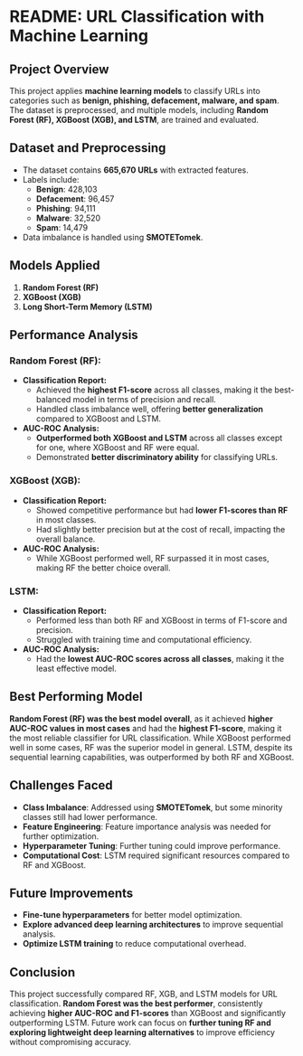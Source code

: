 # README: URL Classification with Machine Learning

## Project Overview
This project applies **machine learning models** to classify URLs into categories such as **benign, phishing, defacement, malware, and spam**. The dataset is preprocessed, and multiple models, including **Random Forest (RF), XGBoost (XGB), and LSTM**, are trained and evaluated.

## Dataset and Preprocessing
- The dataset contains **665,670 URLs** with extracted features.
- Labels include:
  - **Benign**: 428,103
  - **Defacement**: 96,457
  - **Phishing**: 94,111
  - **Malware**: 32,520
  - **Spam**: 14,479
- Data imbalance is handled using **SMOTETomek**.

## Models Applied
1. **Random Forest (RF)**
2. **XGBoost (XGB)**
3. **Long Short-Term Memory (LSTM)**

## Performance Analysis
### Random Forest (RF):
- **Classification Report:**
  - Achieved the **highest F1-score** across all classes, making it the best-balanced model in terms of precision and recall.
  - Handled class imbalance well, offering **better generalization** compared to XGBoost and LSTM.
- **AUC-ROC Analysis:**
  - **Outperformed both XGBoost and LSTM** across all classes except for one, where XGBoost and RF were equal.
  - Demonstrated **better discriminatory ability** for classifying URLs.

### XGBoost (XGB):
- **Classification Report:**
  - Showed competitive performance but had **lower F1-scores than RF** in most classes.
  - Had slightly better precision but at the cost of recall, impacting the overall balance.
- **AUC-ROC Analysis:**
  - While XGBoost performed well, RF surpassed it in most cases, making RF the better choice overall.

### LSTM:
- **Classification Report:**
  - Performed less than both RF and XGBoost in terms of F1-score and precision.
  - Struggled with training time and computational efficiency.
- **AUC-ROC Analysis:**
  - Had the **lowest AUC-ROC scores across all classes**, making it the least effective model.

## Best Performing Model
**Random Forest (RF) was the best model overall**, as it achieved **higher AUC-ROC values in most cases** and had the **highest F1-score**, making it the most reliable classifier for URL classification. While XGBoost performed well in some cases, RF was the superior model in general. LSTM, despite its sequential learning capabilities, was outperformed by both RF and XGBoost.

## Challenges Faced
- **Class Imbalance**: Addressed using **SMOTETomek**, but some minority classes still had lower performance.
- **Feature Engineering**: Feature importance analysis was needed for further optimization.
- **Hyperparameter Tuning**: Further tuning could improve performance.
- **Computational Cost**: LSTM required significant resources compared to RF and XGBoost.

## Future Improvements
- **Fine-tune hyperparameters** for better model optimization.
- **Explore advanced deep learning architectures** to improve sequential analysis.
- **Optimize LSTM training** to reduce computational overhead.

## Conclusion
This project successfully compared RF, XGB, and LSTM models for URL classification. **Random Forest was the best performer**, consistently achieving **higher AUC-ROC and F1-scores** than XGBoost and significantly outperforming LSTM. Future work can focus on **further tuning RF and exploring lightweight deep learning alternatives** to improve efficiency without compromising accuracy.

